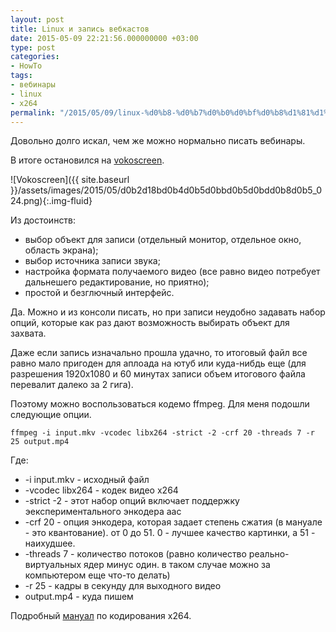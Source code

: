 ```yaml
---
layout: post
title: Linux и запись вебкастов
date: 2015-05-09 22:21:56.000000000 +03:00
type: post
categories:
- HowTo
tags:
- вебинары
- linux
- x264
permalink: "/2015/05/09/linux-%d0%b8-%d0%b7%d0%b0%d0%bf%d0%b8%d1%81%d1%8c-%d0%b2%d0%b5%d0%b1%d0%ba%d0%b0%d1%81%d1%82%d0%be%d0%b2/"
---
```

Довольно долго искал, чем же можно нормально писать вебинары.

В итоге остановился на [vokoscreen](https://github.com/vkohaupt/vokoscreen "GitHub - Vokoscreen").

![Vokoscreen]({{ site.baseurl }}/assets/images/2015/05/d0b2d18bd0b4d0b5d0bbd0b5d0bdd0b8d0b5_024.png){:.img-fluid}

Из достоинств:

- выбор объект для записи (отдельный монитор, отдельное окно, область экрана);
- выбор источника записи звука;
- настройка формата получаемого видео (все равно видео потребует дальнешего редактирование, но приятно);
- простой и безглючный интерфейс.

Да. Можно и из консоли писать, но при записи неудобно задавать набор опций, которые как раз дают возможность выбирать объект для захвата.

Даже если запись изначально прошла удачно, то итоговый файл все равно мало пригоден для аплоада на ютуб или куда-нибдь еще (для разрешения 1920х1080 и 60 минутах записи объем итогового файла перевалит далеко за 2 гига).

Поэтому можно воспользоваться кодемо ffmpeg. Для меня подошли следующие опции.

```shell
ffmpeg -i input.mkv -vcodec libx264 -strict -2 -crf 20 -threads 7 -r 25 output.mp4  

```

Где:

- -i input.mkv - исходный файл
- -vcodec libx264 - кодек видео x264
- -strict -2 - этот набор опций включает поддержку эекспериментального энкодера aac
- -crf 20 - опция энкодера, которая задает степень сжатия (в мануале - это квантование). от 0 до 51. 0 - лучшее качество картинки, а 51 - наихудшее.
- -threads 7 - количество потоков (равно количество реально-виртуальных ядер минус один. в таком случае можно за компьютером еще что-то делать)
- -r 25 - кадры в секунду для выходного видео
- output.mp4 - куда пишем

Подробный [мануал](https://trac.ffmpeg.org/wiki/Encode/H.264 "FFmpeg and H.264 Encoding Guide") по кодирования x264.

